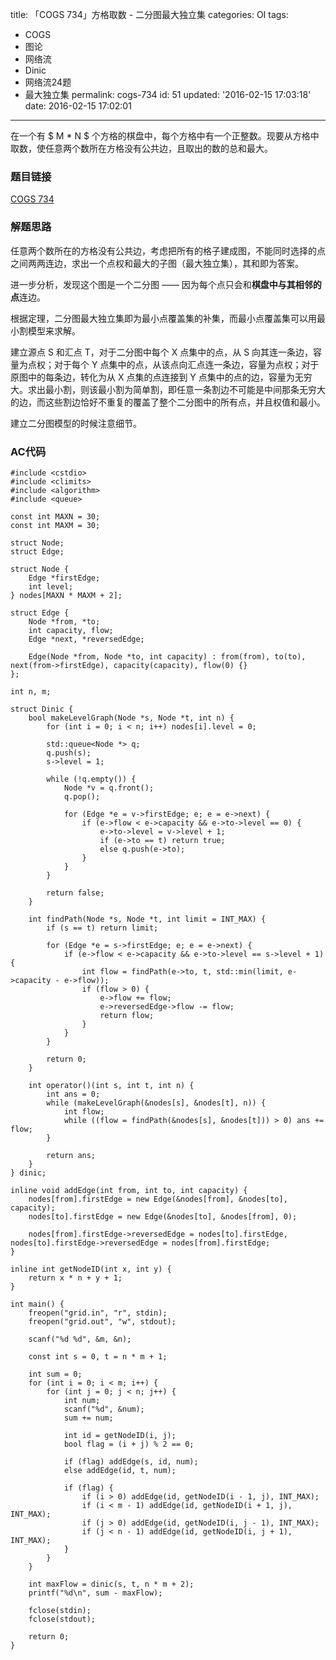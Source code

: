 title: 「COGS 734」方格取数 - 二分图最大独立集
categories: OI
tags: 
  - COGS
  - 图论
  - 网络流
  - Dinic
  - 网络流24题
  - 最大独立集
permalink: cogs-734
id: 51
updated: '2016-02-15 17:03:18'
date: 2016-02-15 17:02:01
---

在一个有 $ M * N $ 个方格的棋盘中，每个方格中有一个正整数。现要从方格中取数，使任意两个数所在方格没有公共边，且取出的数的总和最大。

<!-- more -->

### 题目链接
[COGS 734](http://cogs.top/cogs/problem/problem.php?pid=734)

### 解题思路
任意两个数所在的方格没有公共边，考虑把所有的格子建成图，不能同时选择的点之间两两连边，求出一个点权和最大的子图（最大独立集），其和即为答案。

进一步分析，发现这个图是一个二分图 —— 因为每个点只会和**棋盘中与其相邻的点**连边。

根据定理，二分图最大独立集即为最小点覆盖集的补集，而最小点覆盖集可以用最小割模型来求解。

建立源点 S 和汇点 T，对于二分图中每个 X 点集中的点，从 S 向其连一条边，容量为点权；对于每个 Y 点集中的点，从该点向汇点连一条边，容量为点权；对于原图中的每条边，转化为从 X 点集的点连接到 Y 点集中的点的边，容量为无穷大。求出最小割，则该最小割为简单割，即任意一条割边不可能是中间那条无穷大的边，而这些割边恰好不重复的覆盖了整个二分图中的所有点，并且权值和最小。

建立二分图模型的时候注意细节。

### AC代码
<!-- c++ -->
```
#include <cstdio>
#include <climits>
#include <algorithm>
#include <queue>

const int MAXN = 30;
const int MAXM = 30;

struct Node;
struct Edge;

struct Node {
	Edge *firstEdge;
	int level;
} nodes[MAXN * MAXM + 2];

struct Edge {
	Node *from, *to;
	int capacity, flow;
	Edge *next, *reversedEdge;

	Edge(Node *from, Node *to, int capacity) : from(from), to(to), next(from->firstEdge), capacity(capacity), flow(0) {}
};

int n, m;

struct Dinic {
	bool makeLevelGraph(Node *s, Node *t, int n) {
		for (int i = 0; i < n; i++) nodes[i].level = 0;

		std::queue<Node *> q;
		q.push(s);
		s->level = 1;

		while (!q.empty()) {
			Node *v = q.front();
			q.pop();

			for (Edge *e = v->firstEdge; e; e = e->next) {
				if (e->flow < e->capacity && e->to->level == 0) {
					e->to->level = v->level + 1;
					if (e->to == t) return true;
					else q.push(e->to);
				}
			}
		}

		return false;
	}

	int findPath(Node *s, Node *t, int limit = INT_MAX) {
		if (s == t) return limit;

		for (Edge *e = s->firstEdge; e; e = e->next) {
			if (e->flow < e->capacity && e->to->level == s->level + 1) {
				int flow = findPath(e->to, t, std::min(limit, e->capacity - e->flow));
				if (flow > 0) {
					e->flow += flow;
					e->reversedEdge->flow -= flow;
					return flow;
				}
			}
		}

		return 0;
	}

	int operator()(int s, int t, int n) {
		int ans = 0;
		while (makeLevelGraph(&nodes[s], &nodes[t], n)) {
			int flow;
			while ((flow = findPath(&nodes[s], &nodes[t])) > 0) ans += flow;
		}

		return ans;
	}
} dinic;

inline void addEdge(int from, int to, int capacity) {
	nodes[from].firstEdge = new Edge(&nodes[from], &nodes[to], capacity);
	nodes[to].firstEdge = new Edge(&nodes[to], &nodes[from], 0);

	nodes[from].firstEdge->reversedEdge = nodes[to].firstEdge, nodes[to].firstEdge->reversedEdge = nodes[from].firstEdge;
}

inline int getNodeID(int x, int y) {
	return x * n + y + 1;
}

int main() {
	freopen("grid.in", "r", stdin);
	freopen("grid.out", "w", stdout);

	scanf("%d %d", &m, &n);

	const int s = 0, t = n * m + 1;

	int sum = 0;
	for (int i = 0; i < m; i++) {
		for (int j = 0; j < n; j++) {
			int num;
			scanf("%d", &num);
			sum += num;

			int id = getNodeID(i, j);
			bool flag = (i + j) % 2 == 0;

			if (flag) addEdge(s, id, num);
			else addEdge(id, t, num);

			if (flag) {
				if (i > 0) addEdge(id, getNodeID(i - 1, j), INT_MAX);
				if (i < m - 1) addEdge(id, getNodeID(i + 1, j), INT_MAX);
				if (j > 0) addEdge(id, getNodeID(i, j - 1), INT_MAX);
				if (j < n - 1) addEdge(id, getNodeID(i, j + 1), INT_MAX);
			}
		}
	}

	int maxFlow = dinic(s, t, n * m + 2);
	printf("%d\n", sum - maxFlow);

	fclose(stdin);
	fclose(stdout);

	return 0;
}
```